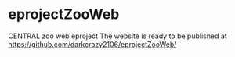 # eprojectZooWeb
CENTRAL zoo web eproject
The website is ready to be published at https://github.com/darkcrazy2106/eprojectZooWeb/
